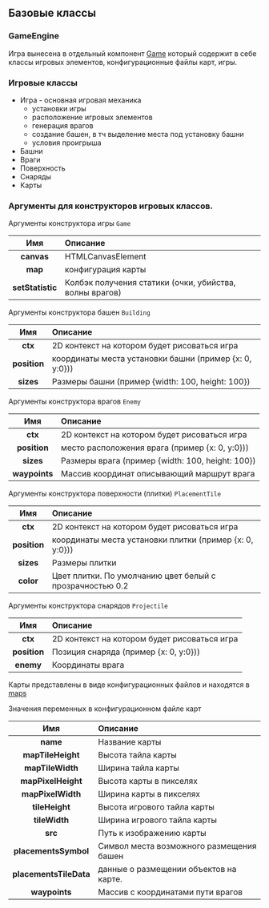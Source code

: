 ## Базовые классы

### GameEngine
Игра вынесена в отдельный компонент [Game](../packages/client/src/components/game) который содержит в себе классы игровых элементов, конфигурационные файлы карт, игры. 

### Игровые классы 
* Игра - основная игровая механика
    - установки игры
    - расположение игровых элементов
    - генерация врагов
    - создание башен, в тч выделение места под установку башни
    - условия проигрыша
* Башни
* Враги
* Поверхность
* Снаряды
* Карты

### Аргументы для конструкторов игровых классов.

Аргументы конструктора игры `Game`

|        Имя         | Описание                                                |
| :-----------------:| :------------------------------------------------------ |
|    **canvas**      | HTMLCanvasElement                                       |
|     **map**        | конфигурация карты                                      |
| **setStatistic**   | Колбэк получения статики (очки, убийства, волны врагов) |

Аргументы конструктора башен `Building`

|        Имя        | Описание                                                |
| :---------------: | :------------------------------------------------------ |
|     **ctx**       | 2D контекст на котором будет рисоваться игра            |
|   **position**    | координаты места установки башни (пример  {x: 0, y:0})) |
|    **sizes**      | Размеры башни (пример {width: 100, height: 100})        |

Аргументы конструктора врагов `Enemy`

|        Имя        | Описание                                                |
| :---------------: | :------------------------------------------------------ |
|     **ctx**       | 2D контекст на котором будет рисоваться игра            |
|   **position**    | место расположения врага (пример  {x: 0, y:0}))         |
|    **sizes**      | Размеры врага (пример {width: 100, height: 100})        |
|   **waypoints**   | Массив координат описывающий маршрут врага              |

Аргументы конструктора поверхности (плитки) `PlacementTile`

|        Имя        | Описание                                                |
| :---------------: | :------------------------------------------------------ |
|     **ctx**       | 2D контекст на котором будет рисоваться игра            |
|   **position**    | координаты места установки плитки (пример  {x: 0, y:0}))|
|    **sizes**      | Размеры плитки                                          |
|    **color**      | Цвет плитки. По умолчанию цвет белый с прозрачностью 0.2|

Аргументы конструктора снарядов `Projectile`

|        Имя        | Описание                                                |
| :---------------: | :------------------------------------------------------ |
|     **ctx**       | 2D контекст на котором будет рисоваться игра            |
|   **position**    | Позиция снаряда (пример  {x: 0, y:0}))                  |
|    **enemy**      | Координаты врага                                        |


Карты представлены в виде конфигурационных файлов и находятся в [maps](../packages/client/src/components/game/maps/) 

Значения переменных в конфигурационном файле карт

|        Имя                | Описание                                                |
| :------------------------:| :------------------------------------------------------ |
|     **name**              | Название карты                                          |
| **mapTileHeight**         | Высота тайла карты                                      |
| **mapTileWidth**          | Ширина тайла карты                                      |
| **mapPixelHeight**        | Высота карты в пикселях                                 |
| **mapPixelWidth**         | Ширина карты в пикселях                                 |
| **tileHeight**            | Высота игрового тайла карты                             |
| **tileWidth**             | Ширина игрового тайла карты                             |
| **src**                   | Путь к изображению карты                                |
| **placementsSymbol**      | Символ места возможного размещения башен                |
| **placementsTileData**    | данные о размещении объектов на карте.                  |
| **waypoints**             | Массив с координатами пути врагов                       |
